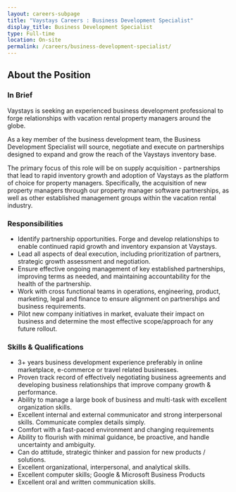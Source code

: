 ```yaml
---
layout: careers-subpage
title: "Vaystays Careers : Business Development Specialist"
display_title: Business Development Specialist
type: Full-time
location: On-site
permalink: /careers/business-development-specialist/
---
```


## About the Position

### In Brief
Vaystays is seeking an experienced business development professional to forge relationships with vacation rental property managers around the globe.

As a key member of the business development team, the Business Development Specialist will source, negotiate and execute on partnerships designed to expand and grow the reach of the Vaystays inventory base.

The primary focus of this role will be on supply acquisition - partnerships that lead to rapid inventory growth and adoption of Vaystays as the platform of choice for property managers. Specifically, the acquisition of new property managers through our property manager software partnerships, as well as other established management groups within the vacation rental industry.

### Responsibilities
* Identify partnership opportunities. Forge and develop relationships to enable continued rapid growth and inventory expansion at Vaystays.
* Lead all aspects of deal execution, including prioritization of partners, strategic growth assessment and negotiation.
* Ensure effective ongoing management of key established partnerships, improving terms as needed, and maintaining accountability for the health of the partnership.
* Work with cross functional teams in operations, engineering, product, marketing, legal and finance to ensure alignment on partnerships and business requirements.
* Pilot new company initiatives in market, evaluate their impact on business and determine the most effective scope/approach for any future rollout.

### Skills & Qualifications
* 3+ years business development experience preferably in online marketplace, e-commerce or travel related businesses.
* Proven track record of effectively negotiating business agreements and developing business relationships that improve company growth & performance.
* Ability to manage a large book of business and multi-task with excellent organization skills.
* Excellent internal and external communicator and strong interpersonal skills. Communicate complex details simply.
* Comfort with a fast-paced environment and changing requirements
* Ability to flourish with minimal guidance, be proactive, and handle uncertainty and ambiguity.
* Can do attitude, strategic thinker and passion for new products / solutions.
* Excellent organizational, interpersonal, and analytical skills.
* Excellent computer skills; Google & Microsoft Business Products
* Excellent oral and written communication skills.
